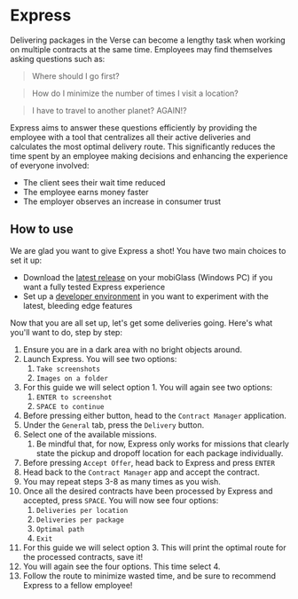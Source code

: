 # Express

Delivering packages in the Verse can become a lengthy task when working on multiple contracts at the same time. Employees may find themselves asking questions such as:

> Where should I go first?

> How do I minimize the number of times I visit a location?

> I have to travel to another planet? AGAIN!?

Express aims to answer these questions efficiently by providing the employee with a tool that centralizes all their active deliveries and calculates the most optimal delivery route. This significantly reduces the time spent by an employee making decisions and enhancing the experience of everyone involved:
- The client sees their wait time reduced
- The employee earns money faster
- The employer observes an increase in consumer trust

## How to use

We are glad you want to give Express a shot! You have two main choices to set it up:

- Download the [latest release](https://github.com/NotToDisturb/Express/releases) on your mobiGlass (Windows PC) if you want a fully tested Express experience
- Set up a [developer environment](DEVELOPMENT.md#express-development) in you want to experiment with the latest, bleeding edge features

Now that you are all set up, let's get some deliveries going. Here's what you'll want to do, step by step:

1. Ensure you are in a dark area with no bright objects around.
1. Launch Express. You will see two options:
    1. `Take screenshots`
    1. `Images on a folder`
1. For this guide we will select option 1. You will again see two options:
    1. `ENTER to screenshot`
    1. `SPACE to continue`
1. Before pressing either button, head to the `Contract Manager` application.
1. Under the `General` tab, press the `Delivery` button.
1. Select one of the available missions.
    1. Be mindful that, for now, Express only works for missions that clearly state the pickup and dropoff location for each package individually.
1. Before pressing `Accept Offer`, head back to Express and press `ENTER`
1. Head back to the `Contract Manager` app and accept the contract.
1. You may repeat steps 3-8 as many times as you wish.
1. Once all the desired contracts have been processed by Express and accepted, press `SPACE`. You will now see four options:
    1. `Deliveries per location`
    1. `Deliveries per package`
    1. `Optimal path`
    1. `Exit`
1. For this guide we will select option 3. This will print the optimal route for the processed contracts, save it!
1. You will again see the four options. This time select 4.
1. Follow the route to minimize wasted time, and be sure to recommend Express to a fellow employee!

